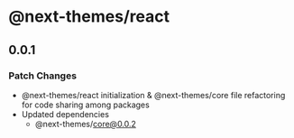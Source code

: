# @next-themes/react

## 0.0.1

### Patch Changes

- @next-themes/react initialization & @next-themes/core file refactoring for code sharing among packages
- Updated dependencies
  - @next-themes/core@0.0.2
